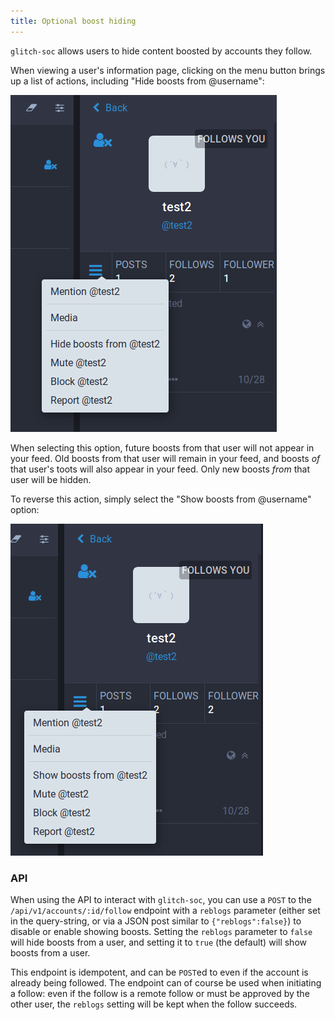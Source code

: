 ```yaml
---
title: Optional boost hiding
---
```


`glitch-soc` allows users to hide content boosted by accounts they follow.

When viewing a user's information page, clicking on the menu button brings up a list of actions, including "Hide boosts from @username":

![The account action menu](boost_hide.png)

When selecting this option, future boosts from that user will not appear in your feed. Old boosts from that user will remain in your feed, and boosts *of* that user's toots will also appear in your feed. Only new boosts *from* that user will be hidden.

To reverse this action, simply select the "Show boosts from @username" option:

![The account action menu, showing the "show boosts" option](boost_show.png)

### API

When using the API to interact with `glitch-soc`, you can use a `POST` to the `/api/v1/accounts/:id/follow` endpoint with a `reblogs` parameter (either set in the query-string, or via a JSON post similar to `{"reblogs":false}`) to disable or enable showing boosts. Setting the `reblogs` parameter to `false` will hide boosts from a user, and setting it to `true` (the default) will show boosts from a user.

This endpoint is idempotent, and can be `POST`ed to even if the account is already being followed. The endpoint can of course be used when initiating a follow: even if the follow is a remote follow or must be approved by the other user, the `reblogs` setting will be kept when the follow succeeds.
